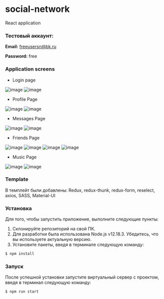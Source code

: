 # social-network
React application

### Тестовый аккаунт: 

**Email:** freeusersn@bk.ru

**Password:** free

### Application screens
- Login page

![image](https://user-images.githubusercontent.com/60849245/115606562-e99c8100-a2f4-11eb-8f89-bb980ad6f137.png)
![image](https://user-images.githubusercontent.com/60849245/115606807-3c763880-a2f5-11eb-87e9-3d66685b550c.png)

- Profile Page 

![image](https://user-images.githubusercontent.com/60849245/115607668-4a788900-a2f6-11eb-874b-1e1a83373e67.png)
![image](https://user-images.githubusercontent.com/60849245/115608951-f8d0fe00-a2f7-11eb-9832-7883705762bb.png)

- Messages Page 

![image](https://user-images.githubusercontent.com/60849245/115609074-1f8f3480-a2f8-11eb-9707-a280bcf13fbe.png)
![image](https://user-images.githubusercontent.com/60849245/115609120-2fa71400-a2f8-11eb-9cb6-407b8675a9e8.png)

- Friends Page 

![image](https://user-images.githubusercontent.com/60849245/115609302-6aa94780-a2f8-11eb-97fd-3afc4f372cd0.png)
![image](https://user-images.githubusercontent.com/60849245/115609529-b0fea680-a2f8-11eb-89a3-fb130abff7ac.png)
![image](https://user-images.githubusercontent.com/60849245/115609366-7d238100-a2f8-11eb-8c67-d170852bb58f.png)
![image](https://user-images.githubusercontent.com/60849245/115609561-be1b9580-a2f8-11eb-9495-9c0d8b4f1850.png)

- Music Page 

![image](https://user-images.githubusercontent.com/60849245/115609650-ddb2be00-a2f8-11eb-80a8-2834ecd13f40.png)
![image](https://user-images.githubusercontent.com/60849245/115610108-76e1d480-a2f9-11eb-9829-723ee415b949.png)

### Template
В темплейт были добавлены: Redux, redux-thunk, redux-form, reselect, axios, SASS, Material-UI

### Установка 
Для того, чтобы запустить приложение, выполните следующие пункты:

1) Склонируйте репозиторий на свой ПК.
2) Для разработки была использована Node.js v12.18.3. Убедитесь, что вы используете актуальную версию.
3) Установите пакеты, введя в терминале следующую команду:
```sh
$ npm install 
```
### Запуск
После успешной установки запустите виртуальный сервер с проектом, введя в терминал следующую команду:
```sh
$ npm run start
```
